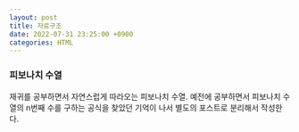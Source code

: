 ```yaml
---
layout: post
title: 자료구조
date: 2022-07-31 23:25:00 +0900
categories: HTML
---
```

### 피보나치 수열
재귀를 공부하면서 자연스럽게 따라오는 피보나치 수열. 예전에 공부하면서 피보나치 수열의 n번째 수를 구하는 공식을 찾았던 기억이 나서 별도의 포스트로 분리해서 작성한다.